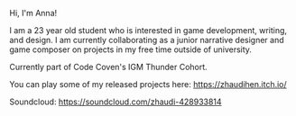 Hi, I'm Anna!

I am a 23 year old student who is interested in game development, writing, and design. I am currently collaborating as a junior narrative designer and game composer on projects in my free time outside of university.

Currently part of Code Coven's IGM Thunder Cohort.

You can play some of my released projects here: https://zhaudihen.itch.io/

Soundcloud: https://soundcloud.com/zhaudi-428933814
